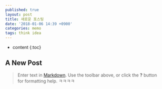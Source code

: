 ```yaml
---
published: true
layout: post
title: 새로운 포스팅
date: '2018-01-06 14:39 +0900'
categories: memo
tags: think idea
---
```

* content
{:toc}

## A New Post

> Enter text in [Markdown](http://daringfireball.net/projects/markdown/). Use the toolbar above, or click the **?** button for formatting help.
> ㅋㅋㅋㅋ
